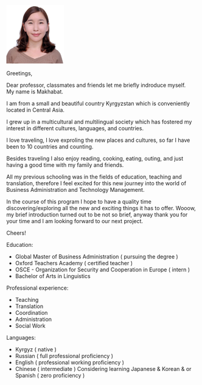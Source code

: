 <img src="https://raw.githubusercontent.com/aimenggithub/aimenggithub/main/photo/photo.jpg" width="30%">

Greetings, 

Dear professor, classmates and friends let me briefly indroduce myself.  
My name is Makhabat.

I am from a small and beautiful country Kyrgyzstan which is conveniently located in Central Asia. 

I grew up in a multicultural and multilingual society which has fostered my interest in different cultures, languages, and countries. 

I love traveling, I love exproling the new places and cultures, so far I have been to 10 countries and counting. 

Besides traveling I also enjoy reading, cooking, eating, outing, and just having a good time with my family and friends. 

All my previous schooling was in the fields of education, teaching and translation, therefore I feel excited for this new journey into the world of Business Administration and Technology Management. 

In the course of this program I hope to have a quality time discovering/exploring all the new and exciting things it has to offer.
Wooow, my brief introduction turned out to be not so brief, anyway thank you for your time and I am looking forward to our next project. 


Cheers! 


Education: 

* Global Master of Business Administration ( pursuing the degree )
* Oxford Teachers Academy ( certified teacher )
* OSCE - Organization for Security and Cooperation in Europe ( intern )
* Bachelor of Arts in Linguistics 

Professional experience: 

* Teaching 
* Translation
* Coordination
* Administration 
* Social Work 


Languages: 

* Kyrgyz ( native )
* Russian ( full professional proficiency )
* English ( professional working proficiency )
* Chinese ( intermediate )
Considering learning Japanese & Korean & or Spanish ( zero proficiency )
